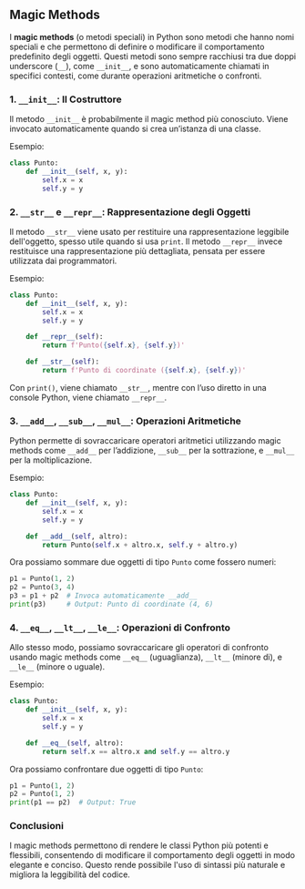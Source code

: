 ## Magic Methods

I **magic methods** (o metodi speciali) in Python sono metodi che hanno nomi speciali e che permettono di definire o modificare il comportamento predefinito degli oggetti. Questi metodi sono sempre racchiusi tra due doppi underscore (`__`), come `__init__`, e sono automaticamente chiamati in specifici contesti, come durante operazioni aritmetiche o confronti.

### 1. `__init__`: Il Costruttore

Il metodo `__init__` è probabilmente il magic method più conosciuto. Viene invocato automaticamente quando si crea un’istanza di una classe.

Esempio:

```python
class Punto:
    def __init__(self, x, y):
        self.x = x
        self.y = y
```

### 2. `__str__` e `__repr__`: Rappresentazione degli Oggetti

Il metodo `__str__` viene usato per restituire una rappresentazione leggibile dell'oggetto, spesso utile quando si usa `print`. Il metodo `__repr__` invece restituisce una rappresentazione più dettagliata, pensata per essere utilizzata dai programmatori.

Esempio:

```python
class Punto:
    def __init__(self, x, y):
        self.x = x
        self.y = y

    def __repr__(self):
        return f'Punto({self.x}, {self.y})'

    def __str__(self):
        return f'Punto di coordinate ({self.x}, {self.y})'
```

Con `print()`, viene chiamato `__str__`, mentre con l’uso diretto in una console Python, viene chiamato `__repr__`.

### 3. `__add__`, `__sub__`, `__mul__`: Operazioni Aritmetiche

Python permette di sovraccaricare operatori aritmetici utilizzando magic methods come `__add__` per l’addizione, `__sub__` per la sottrazione, e `__mul__` per la moltiplicazione.

Esempio:

```python
class Punto:
    def __init__(self, x, y):
        self.x = x
        self.y = y

    def __add__(self, altro):
        return Punto(self.x + altro.x, self.y + altro.y)
```

Ora possiamo sommare due oggetti di tipo `Punto` come fossero numeri:

```python
p1 = Punto(1, 2)
p2 = Punto(3, 4)
p3 = p1 + p2  # Invoca automaticamente __add__
print(p3)     # Output: Punto di coordinate (4, 6)
```

### 4. `__eq__`, `__lt__`, `__le__`: Operazioni di Confronto

Allo stesso modo, possiamo sovraccaricare gli operatori di confronto usando magic methods come `__eq__` (uguaglianza), `__lt__` (minore di), e `__le__` (minore o uguale).

Esempio:

```python
class Punto:
    def __init__(self, x, y):
        self.x = x
        self.y = y

    def __eq__(self, altro):
        return self.x == altro.x and self.y == altro.y
```

Ora possiamo confrontare due oggetti di tipo `Punto`:

```python
p1 = Punto(1, 2)
p2 = Punto(1, 2)
print(p1 == p2)  # Output: True
```

### Conclusioni

I magic methods permettono di rendere le classi Python più potenti e flessibili, consentendo di modificare il comportamento degli oggetti in modo elegante e conciso. Questo rende possibile l'uso di sintassi più naturale e migliora la leggibilità del codice.